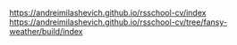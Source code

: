  <https://andreimilashevich.github.io/rsschool-cv/index>
 <https://andreimilashevich.github.io/rsschool-cv/tree/fansy-weather/build/index>
